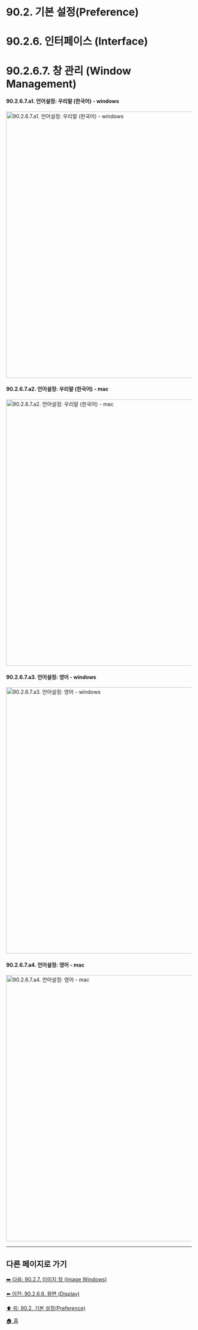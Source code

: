 # 90.2. 기본 설정(Preference)
# 90.2.6. 인터페이스 (Interface)
# 90.2.6.7. 창 관리 (Window Management)

#### 90.2.6.7.a1. 언어설정: 우리말 (한국어) - windows

<img width="720" alt="90.2.6.7.a1. 언어설정: 우리말 (한국어) - windows" environment="MacOS:Sonoma 14.2.1 GIMP 2.10.36" src="https://github.com/wonder13662/gimp/assets/15767104/f3915310-b9fd-4591-9d31-1a628604706f">

#### 90.2.6.7.a2. 언어설정: 우리말 (한국어) - mac

<img width="720" alt="90.2.6.7.a2. 언어설정: 우리말 (한국어) - mac" environment="MacOS:Sonoma 14.2.1 GIMP 2.10.36" src="https://github.com/wonder13662/gimp/assets/15767104/a33235ce-ba57-4e9c-8f3d-4e7a2beb2925">

#### 90.2.6.7.a3. 언어설정: 영어 - windows

<img width="720" alt="90.2.6.7.a3. 언어설정: 영어 - windows" environment="MacOS:Sonoma 14.2.1 GIMP 2.10.36" src="https://github.com/wonder13662/gimp/assets/15767104/d6f69b22-93c1-4024-b866-9ac43a7ebb7e">

#### 90.2.6.7.a4. 언어설정: 영어 - mac

<img width="720" alt="90.2.6.7.a4. 언어설정: 영어 - mac" environment="MacOS:Sonoma 14.2.1 GIMP 2.10.36" src="https://github.com/wonder13662/gimp/assets/15767104/754a7e0b-f7c1-4ef7-8493-2b892bd1b6bc">

***

## 다른 페이지로 가기

[➡️ 다음: 90.2.7. 이미지 창 (Image Windows)](./90-02-07-image-windows.md)

[⬅️ 이전: 90.2.6.6. 화면 (Display)](./90-02-06-interfacex-06-display.md)

[⬆️ 위: 90.2. 기본 설정(Preference)](./90-02-00-preference.md)

[🏠 홈](./00-home.md)
